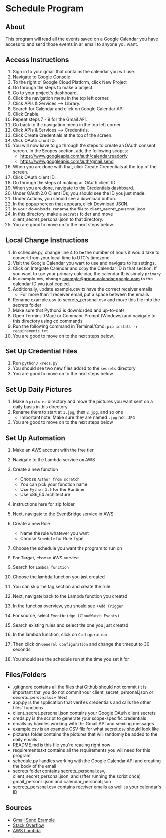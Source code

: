 # Schedule Program

## About
This program will read all the events saved on a Google Calendar you have access to and send those events in an email to anyone you want.

## Access Instructions
1. Sign in to your gmail that contains the calendar you will use.
2. Navigate to [Google Console](https://console.cloud.google.com)
3. To the right of Google Cloud Platform, click New Project
4. Go through the steps to make a project.
5. Go to your project's dashboard.
6. Click the navigation menu in the top left corner.
7. Click APIs & Services --> Library.
8. Search for Calendar and click on Google Calendar API.
9. Click Enable.
10. Repeat steps 7 - 9 for the Gmail API.
11. Go back to the navigation menu in the top left corner.
12. Click APIs & Services --> Credentials.
13. Click Create Credentials at the top of the screen.
14. Click OAuth client ID.
15. You will now have to go through the steps to create an OAuth consent screen. In the Scopes section, add the following scopes: 
    * https://www.googleapis.com/auth/calendar.readonly
    * https://www.googleapis.com/auth/gmail.send
16. When you are done with that, click Create Credentials at the top of the screen.
17. Click OAuth client ID.
18. Go through the steps of making an OAuth client ID.
19. When you are done, navigate to the Credentials dashboard.
20. Under OAuth 2.0 Client IDs, you should see the ID you just made.
21. Under Actions, you should see a download button.
22. In the popup screen that appears, click Download JSON.
23. In your downloads, rename the file to client_secret_personal.json.
24. In this directory, make a ```secrets``` folder and move client_secret_personal.json to that directory.
25. You are good to move on to the next steps below.


## Local Change Instructions
1. In schedule.py, change line 4 to be the number of hours it would take to convert from your local time to UTC's timezone.
2. Visit the Google Calendar you want to use and navigate to its settings.
3. Click on Integrate Calendar and copy the Calendar ID in that section. If you want to use your primary calendar, the calendar ID is simply ```primary```
4. In example.csv, change example@group.calendar.google.com to the calendar ID you just copied.
5. Additionally, update example.csv to have the correct receiver emails
    * For more than 1 receiver email, put a space between the emails
6. Rename example.csv to secrets_personal.csv and move this file into the secrets folder
7. Make sure that Python3 is downloaded and up-to-date
8. Open Terminal (Mac) or Command Prompt (Windows) and navigate to this directory using cd commands
9. Run the following command in Terminal/Cmd: ```pip install -r requirements.txt ```
10. You are good to move on to the next steps below.


## Set Up Credential Files
1. Run ```python3 creds.py```
2. You should see two new files added to the ```secrets``` directory
3. You are good to move on to the next steps below


## Set Up Daily Pictures
1. Make a ```pictures``` directory and move the pictures you want sent on a daily basis in this directory
2. Rename them to start at ```1.jpg```, then ```2.jpg```, and so one
    * Important note: Make sure they are named ```.jpg``` not ```.JPG```
3. You are good to move on to the next steps below


## Set Up Automation
1. Make an AWS account with the free tier
2. Navigate to the Lambda service on AWS
3. Create a new function
    * Choose ```Author from scratch```
    * You can pick your function name
    * Use ```Python 3.9``` for the Runtime
    * Use x86_64 architecture
4. instructions here for zip folder

7. Next, navigate to the EventBridge service in AWS
8. Create a new Rule
    * Name the rule whatever you want
    * Choose ```Schedule``` for Rule Type
9. Choose the schedule you want the program to run on
10. For Target, choose AWS service
11. Search for ```Lambda function```
12. Choose the lambda function you just created
13. You can skip the tag section and create the rule
14. Next, navigate back to the Lambda function you created
15. In the function overview, you should see ```+Add Trigger```
16. For source, select ```Eventbridge (CloudWatch Events)```
17. Search existing rules and select the one you just created
18. In the lambda function, click on ```Configuration```
19. Then click on ```General Configuration``` and change the timeout to 30 seconds
20. You should see the schedule run at the time you set it for


## Files/Folders
* .gitignore contains all the files that Github should not commit (it is important that you do not commit your client_secret_personal.json or secrets_personal.csv files)
* app.py is the application that verifies credentials and calls the other files' functions
* client_secret_personal.json contains your Google OAuth client secrets
* creds.py is the script to generate your scope-specific credentials
* emails.py handles working with the Gmail API and sending messages
* example.csv is an example CSV file for what secret.csv should look like
* pictures folder contains the pictures that will randomly be added to the daily emails
* README.md is this file you're reading right now
* requirements.txt contains all the requirements you will need for this program
* schedule.py handles working with the Google Calendar API and creating the body of the email
* secrets folder contains secrets_personal.csv, client_secret_personal.json, and (after running the script once) gmail_personal.json and calendar_personal.json
* secrets_personal.csv contains receiver emails as well as your calendar's ID

## Sources
* [Gmail Send Example](https://stackoverflow.com/questions/37201250/sending-email-via-gmail-python
)
* [Stack Overflow](https://stackoverflow.com/)
* [AWS Lambda](https://docs.aws.amazon.com/lambda/latest/dg/python-package.html#python-package-create-package-with-dependency)
